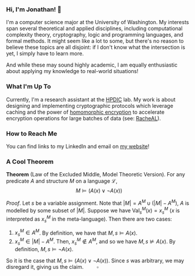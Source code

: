 ### Hi, I'm Jonathan! 🐼

I'm a computer science major at the University of Washington. My interests span several theoretical and applied disciplines, including computational complexity theory, cryptography, logic and programming languages, and formal methods. It might seem like a lot to some, but there's no reason to believe these topics are all disjoint: if I don't know what the intersection is yet, I simply have to learn more.

And while these may sound highly academic, I am equally enthusiastic about applying my knowledge to real-world situations!

### What I'm Up To

Currently, I'm a research assistant at the [HPDIC](https://hpdic.github.io/) lab. My work is about designing and implementing cryptographic protocols which leverage caching and the power of [homomorphic encryption](https://en.wikipedia.org/wiki/Homomorphic_encryption) to accelerate encryption operations for large batches of data (see: [RacheAL](https://github.com/jly02/RacheAL)).

### How to Reach Me

You can find links to my LinkedIn and email on [my website](https://jly02.github.io/social.html)!

### A Cool Theorem
**Theorem** (Law of the Excluded Middle, Model Theoretic Version). For any predicate $A$ and structure $M$ on a language $\mathcal{L}$,
$$M \vDash (A(x) \lor \neg A(x))$$

_Proof_. Let $s$ be a variable assignment. Note that $|M| = A^M \cup (|M| - A^M)$, $A$ is modelled by some subset of $|M|$. Suppose we have $\text{Val}_s^M(x) = x_s^M$ ($x$ is interpreted as $x_s^M$ in the meta-language). Then there are two cases:

1. $x_s^M \in A^M$. By definition, we have that $M,s \vDash A(x)$.
2. $x_s^M \in |M| - A^M$. Then, $x_s^M \notin A^M$, and so we have $M, s \nvDash A(x)$. By definition, $M,s \vDash \neg A(x)$.

So it is the case that $M, s \vDash (A(x) \lor \neg A(x))$. Since $s$ was arbitrary, we may disregard it, giving us the claim. $\qquad \square$

<!--
**jly02/jly02** is a ✨ _special_ ✨ repository because its `README.md` (this file) appears on your GitHub profile.

Here are some ideas to get you started:

- 🔭 I’m currently working on ...
- 🌱 I’m currently learning ...
- 👯 I’m looking to collaborate on ...
- 🤔 I’m looking for help with ...
- 💬 Ask me about ...
- 📫 How to reach me: ...
- 😄 Pronouns: ...
- ⚡ Fun fact: ...
-->
